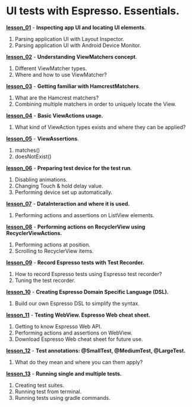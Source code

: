 # UI tests with Espresso. Essentials.

****[lesson_01](https://github.com/denyszelenchuk/discovering-espresso/tree/master/app/src/androidTest/java/com/example/todoapp/test/essentials/lesson_01_locating_ui_elements)**** - **Inspecting app UI and locating UI elements**.
1. Parsing application UI with Layout Inspector.
2. Parsing application UI with Android Device Monitor.

****[lesson_02](https://github.com/denyszelenchuk/discovering-espresso/tree/master/app/src/androidTest/java/com/example/todoapp/test/essentials/lesson_02_view_matchers)**** - **Understanding ViewMatchers concept**.
1. Different ViewMatcher types.
2. Where and how to use ViewMatcher?

****[lesson_03](https://github.com/denyszelenchuk/discovering-espresso/tree/master/app/src/androidTest/java/com/example/todoapp/test/essentials/lesson_04_hamcrest_matchers)**** - **Getting familiar with HamcrestMatchers**.
1. What are the Hamcrest matchers?
2. Combining multiple matchers in order to uniquely locate the View.

****[lesson_04](https://github.com/denyszelenchuk/discovering-espresso/tree/master/app/src/androidTest/java/com/example/todoapp/test/essentials/lesson_03_view_actions)**** - **Basic ViewActions usage.**
1. What kind of ViewAction types exists and where they can be applied?

****[lesson_05](https://github.com/denyszelenchuk/discovering-espresso/tree/master/app/src/androidTest/java/com/example/todoapp/test/essentials/lesson_05_device_setup)**** - **ViewAssertions**.
1. matches()
2. doesNotExist()

****[lesson_06](https://github.com/denyszelenchuk/discovering-espresso/tree/master/app/src/androidTest/java/com/example/todoapp/test/essentials/lesson_05_device_setup)**** - **Preparing test device for the test run**.
1. Disabling animations.
2. Changing Touch & hold delay value.
3. Performing device set up automatically.

****[lesson_07](https://github.com/denyszelenchuk/discovering-espresso/tree/master/app/src/androidTest/java/com/example/todoapp/test/essentials/lesson_06_data_interaction)**** - **DataInteraction and where it is used.**
1. Performing actions and assertions on ListView elements.

****[lesson_08](https://github.com/denyszelenchuk/discovering-espresso/tree/master/app/src/androidTest/java/com/example/todoapp/test/essentials/lesson_07_recyclerview_actions)**** - **Performing actions on RecyclerView using RecyclerViewActions.**
1. Performing actions at position.
2. Scrolling to RecyclerView items.

****[lesson_09](https://github.com/denyszelenchuk/discovering-espresso/tree/master/app/src/androidTest/java/com/example/todoapp/test/essentials/lesson_10_test_recorder)**** - **Record Espresso tests with Test Recorder.**
1. How to record Espresso tests using Espresso test recorder?
2. Tuning the test recorder.

****[lesson_10](https://github.com/denyszelenchuk/discovering-espresso/tree/master/app/src/androidTest/java/com/example/todoapp/test/essentials/lesson_11_kotlin_espressodsl)**** - **Creating Espresso Domain Specific Language (DSL).**
1. Build our own Espresso DSL to simplify the syntax. 

****[lesson_11](https://github.com/denyszelenchuk/discovering-espresso/tree/master/app/src/androidTest/java/com/example/todoapp/test/essentials/lesson_12_espresso_web)**** - **Testing WebView. Espresso Web cheat sheet.**
1. Getting to know Espresso Web API.
2. Performing actions and assertions on WebView.
3. Download Espresso Web cheat sheet for future use.

****[lesson_12](https://github.com/denyszelenchuk/discovering-espresso/tree/master/app/src/androidTest/java/com/example/todoapp/test/essentials/lesson_13_running_tests)**** - **Test annotations: @SmallTest, @MediumTest, @LargeTest.**
1. What do they mean and where you can them apply?

****[lesson_13](https://github.com/denyszelenchuk/discovering-espresso/tree/master/app/src/androidTest/java/com/example/todoapp/test/essentials/lesson_15_shell_commands)**** - **Running single and multiple tests.**
1. Creating test suites.
2. Running test from terminal.
3. Running tests using gradle commands.
